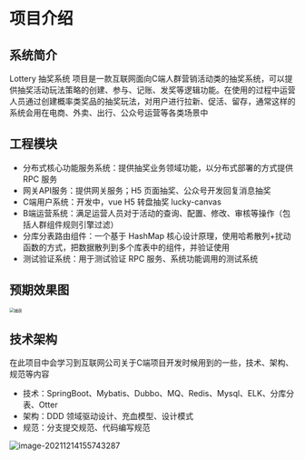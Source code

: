 # 项目介绍

## 系统简介

Lottery 抽奖系统 项目是一款互联网面向C端人群营销活动类的抽奖系统，可以提供抽奖活动玩法策略的创建、参与、记账、发奖等逻辑功能。在使用的过程中运营人员通过创建概率类奖品的抽奖玩法，对用户进行拉新、促活、留存，通常这样的系统会用在电商、外卖、出行、公众号运营等各类场景中

## 工程模块

- 分布式核心功能服务系统：提供抽奖业务领域功能，以分布式部署的方式提供 RPC 服务
- 网关API服务：提供网关服务；H5 页面抽奖、公众号开发回复消息抽奖
- C端用户系统：开发中，vue H5 转盘抽奖 lucky-canvas
- B端运营系统：满足运营人员对于活动的查询、配置、修改、审核等操作（包括人群组件规则引擎过滤）
- 分库分表路由组件：一个基于 HashMap 核心设计原理，使用哈希散列+扰动函数的方式，把数据散列到多个库表中的组件，并验证使用
- 测试验证系统：用于测试验证 RPC 服务、系统功能调用的测试系统

## 预期效果图

<img src="https://gitee.com/HappyBinbin/pcigo/raw/master/捕获.PNG" alt="捕获" style="zoom: 50%;" />

## 技术架构

在此项目中会学习到互联网公司关于C端项目开发时候用到的一些，技术、架构、规范等内容

- 技术：SpringBoot、Mybatis、Dubbo、MQ、Redis、Mysql、ELK、分库分表、Otter
- 架构：DDD 领域驱动设计、充血模型、设计模式
- 规范：分支提交规范、代码编写规范

![image-20211214155743287](https://gitee.com/HappyBinbin/pcigo/raw/master/image-20211214155743287.png)